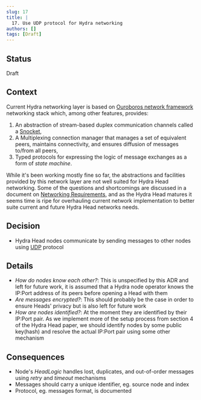 ```yaml
---
slug: 17
title: |
  17. Use UDP protocol for Hydra networking
authors: []
tags: [Draft]
---
```


## Status

Draft

## Context

Current Hydra networking layer is based on [Ouroboros network framework](https://github.com/input-output-hk/ouroboros-network/tree/master/ouroboros-network-framework) networking stack which, among other features, provides:
1. An abstraction of stream-based duplex communication channels called a [Snocket](https://github.com/input-output-hk/ouroboros-network/blob/6c15a8093bac34091ad96af2b8b0d1f7fe54b732/ouroboros-network-framework/src/Ouroboros/Network/Snocket.hs),
2. A Multiplexing connection manager that manages a set of equivalent peers, maintains connectivity, and ensures diffusion of messages to/from all peers,
2. Typed protocols for expressing the logic of message exchanges as a form of _state machine_.

While it's been working mostly fine so far, the abstractions and facilities provided by this network layer are not well suited for Hydra Head networking. Some of the questions and shortcomings are discussed in a document on [Networking Requirements](/core-concepts/architecture/networking), and as the Hydra Head matures it seems time is ripe for overhauling current network implementation to better suite current and future Hydra Head networks needs.

## Decision

* Hydra Head nodes communicate by sending messages to other nodes using [UDP](https://en.wikipedia.org/wiki/User_Datagram_Protocol) protocol

## Details

* _How do nodes know each other?_: This is unspecified by this ADR and left for future work, it is assumed that a Hydra node operator knows the IP:Port address of its peers before opening a Head with them
* _Are messages encrypted?_: This should probably be the case in order to ensure Heads' privacy but is also left for future work
* _How are nodes identified?_: At the moment they are identified by their IP:Port pair. As we implement more of the setup process from section 4 of the Hydra Head paper, we should identify nodes by some public key(hash) and resolve the actual IP:Port pair using some other mechanism

## Consequences

* Node's _HeadLogic_ handles lost, duplicates, and out-of-order messages using _retry_ and _timeout_ mechanisms
* Messages should carry a unique identifier, eg. source node and index
* Protocol, eg. messages format, is documented
